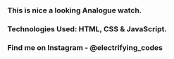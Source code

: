 ### This is nice a looking Analogue watch.

### Technologies Used: HTML, CSS & JavaScript.

### Find me on Instagram - @electrifying_codes
